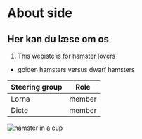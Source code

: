 # About side
## Her kan du læse om os
1. This webiste is for hamster lovers
* golden hamsters versus dwarf hamsters

Steering group | Role
---------------|-----
Lorna | member
Dicte | member

![hamster in a cup](/pictures/photos/7966453@N06/2096384599)


